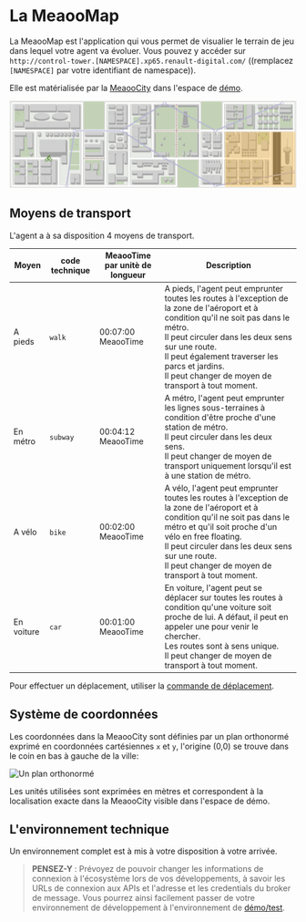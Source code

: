 # La MeaooMap

La MeaooMap est l'application qui vous permet de visualier le terrain de jeu dans lequel votre agent va évoluer. Vous pouvez y accéder sur `http://control-tower.[NAMESPACE].xp65.renault-digital.com/` ((remplacez `[NAMESPACE]` par votre identifiant de namespace)).

Elle est matérialisée par la [MeaooCity](city.md) dans l'espace de [démo](demo.md).

![en orange, la zone de l'aéroport](assets/meaoocity.png "en orange, la zone de l'aéroport")

## <a name="vehicle_type"></a> Moyens de transport

L'agent a à sa disposition 4 moyens de transport.

| Moyen | code technique | MeaooTime par unitè de longueur | Description |
|---|---|---|---|
| A pieds | `walk` | 00:07:00 MeaooTime | A pieds, l'agent peut emprunter toutes les routes à l'exception de la zone de l'aéroport et à condition qu'il ne soit pas dans le métro.</br>Il peut circuler dans les deux sens sur une route.</br>Il peut également traverser les parcs et jardins.</br>Il peut changer de moyen de transport à tout moment. |
| En métro | `subway` | 00:04:12 MeaooTime | A métro, l'agent peut emprunter les lignes sous-terraines à condition d'être proche d'une station de métro.</br>Il peut circuler dans les deux sens.</br>Il peut changer de moyen de transport uniquement lorsqu'il est à une station de métro.|
| A vélo | `bike` | 00:02:00 MeaooTime | A vélo, l'agent peut emprunter toutes les routes à l'exception de la zone de l'aéroport et à condition qu'il ne soit pas dans le métro et qu'il soit proche d'un vélo en free floating.</br>Il peut circuler dans les deux sens sur une route.</br>Il peut changer de moyen de transport à tout moment. |
| En voiture | `car` | 00:01:00 MeaooTime | En voiture, l'agent peut se déplacer sur toutes les routes à condition qu'une voiture soit proche de lui. A défaut, il peut en appeler une pour venir le chercher.</br>Les routes sont à sens unique.</br>Il peut changer de moyen de transport à tout moment.|

Pour effectuer un déplacement, utiliser la [commande de déplacement](command.md#move).

## <a name="coord"></a> Système de coordonnées

Les coordonnées dans la MeaooCity sont définies par un plan orthonormé exprimé en coordonnées cartésiennes `x` et `y`, l'origine (0,0) se trouve dans le coin en bas à gauche de la ville:

![Un plan orthonormé](https://upload.wikimedia.org/wikipedia/commons/thumb/0/05/2D_Cartesian_Coordinates_Fr.svg/400px-2D_Cartesian_Coordinates_Fr.svg.png "Un plan orthonormé")

Les unités utilisées sont exprimées en mètres et correspondent à la localisation exacte dans la MeaooCity visible dans l'espace de démo.

## L'environnement technique

Un environnement complet est à mis à votre disposition à votre arrivée.

> **PENSEZ-Y** : Prévoyez de pouvoir changer les informations de connexion à l'écosystème lors de vos développements, à savoir les URLs de connexion aux APIs et l'adresse et les credentials du broker de message. Vous pourrez ainsi facilement passer de votre environnement de développement à l'environnement de [démo/test](demo.md).
